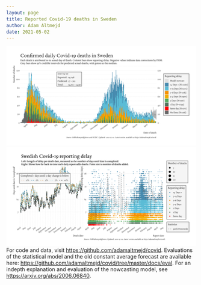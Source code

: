 ```yaml
---
layout: page
title: Reported Covid-19 deaths in Sweden
author: Adam Altmejd
date: 2021-05-02
---
```


![Graph of Swedish Covid-19 deaths with reporting delay.](deaths_lag_sweden_2021-05-02.png "Swedish Covid-19 deaths.")
![Graph of Swedish Covid-19 reporting delay in daily deaths.](lag_trend_sweden_2021-05-02.png "Trend in Swedish Covid-19 mortality reporting delay.")
For code and data, visit <https://github.com/adamaltmejd/covid>.
Evaluations of the statistical model and the old constant average forecast are available here: <https://github.com/adamaltmejd/covid/tree/master/docs/eval>.
For an indepth explanation and evaluation of the nowcasting model, see <https://arxiv.org/abs/2006.06840>.

